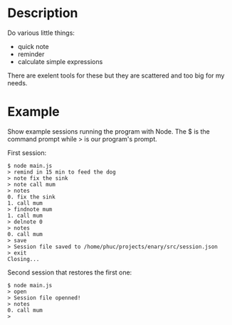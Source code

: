 # Description
Do various little things:

- quick note
- reminder
- calculate simple expressions

There are exelent tools for these but they are scattered and too big for my
needs.

# Example
Show example sessions running the program with Node.
The $ is the command prompt while > is our program's prompt.

First session:

```
$ node main.js
> remind in 15 min to feed the dog
> note fix the sink
> note call mum
> notes
0. fix the sink
1. call mum
> findnote mum
1. call mum
> delnote 0
> notes
0. call mum
> save
> Session file saved to /home/phuc/projects/enary/src/session.json
> exit
Closing...
```

Second session that restores the first one:

```
$ node main.js
> open
> Session file openned!
> notes
0. call mum
>
```
